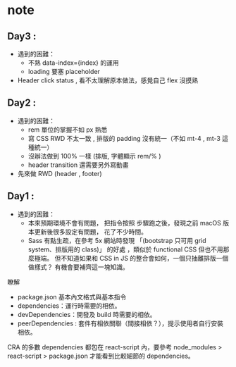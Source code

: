 # note 


## Day3 :
- 遇到的困難：
  - 不熟 data-index={index} 的運用
  - loading 要塞 placeholder
- Header click status , 看不太理解原本做法，感覺自己 flex 沒摸熟


## Day2 :
- 遇到的困難：
  - rem 單位的掌握不如 px 熟悉 
  - 寫 CSS RWD 不太一致 , 排版的 padding 沒有統一（不如 mt-4 , mt-3 這種統一） 
  - 沒辦法做到 100% 一樣 (排版, 字體顯示 rem/% )
  - header transition 還需要另外寫動畫    
- 先來做 RWD (header , footer)


## Day1 :
- 遇到的困難：
  - 本來預期環境不會有問題，
    把指令按照 步驟跑之後，發現之前 macOS 版本更新後很多設定有問題，
    花了不少時間。
  - Sass 有點生疏，在參考 5x 網站時發現 「(bootstrap 只可用 grid system、排版用的 class)」 的好處 ，類似於 functional CSS 但也不用那麼極端。 但不知道如果和 CSS in JS 的整合會如何，一個只抽離排版一個做樣式？
    有機會要補齊這一塊知識。


瞭解 
- package.json 基本內文格式與基本指令
- dependencies：運行時需要的相依。
- devDependencies：開發及 build 時需要的相依。
- peerDependencies : 套件有相依關聯（間接相依？），提示使用者自行安裝相依。

CRA 的多數 dependencies 都包在 react-script 內，要參考 node_modules > react-script > package.json 才能看到比較細節的 dependencies。

